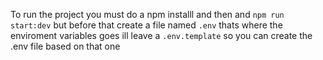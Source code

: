 

To run the project you must do
a npm installl and then and `npm run start:dev`
but before that create a file named `.env` thats where the enviroment variables goes 
ill leave a `.env.template` so you can create the .env file based on that one 